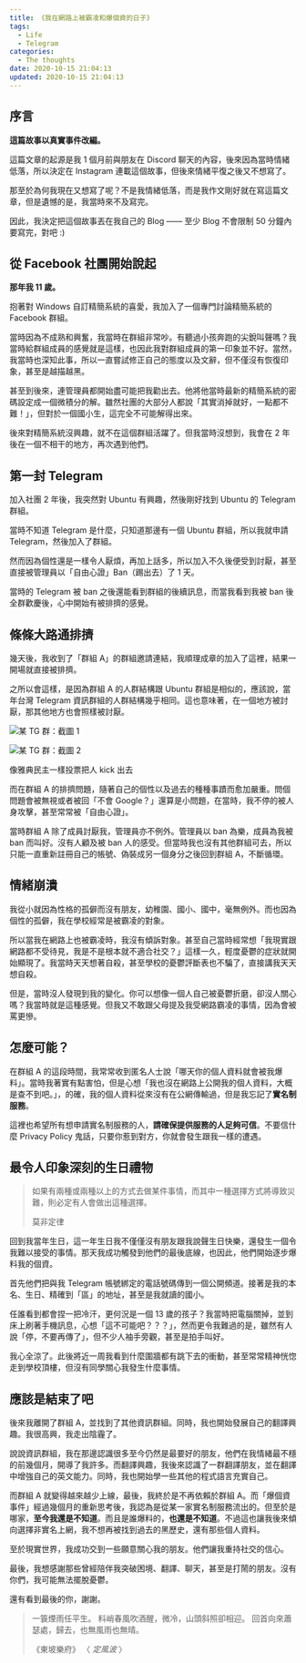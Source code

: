 ```yaml
---
title: 《我在網路上被霸凌和爆個資的日子》
tags:
  - Life
  - Telegram
categories:
  - The thoughts
date: 2020-10-15 21:04:13
updated: 2020-10-15 21:04:13
---
```


## 序言

**這篇故事以真實事件改編。**

這篇文章的起源是我 1 個月前與朋友在 Discord 聊天的內容，後來因為當時情緒低落，所以決定在 Instagram 連載這個故事，但後來情緒平復之後又不想寫了。

那至於為何我現在又想寫了呢？不是我情緒低落，而是我作文剛好就在寫這篇文章，但是遺憾的是，我當時來不及寫完。

因此，我決定把這個故事丟在我自己的 Blog —— 至少 Blog 不會限制 50 分鐘內要寫完，對吧 :)
<!-- more -->
## 從 Facebook 社團開始說起

**那年我 11 歲。**

抱著對 Windows 自訂精簡系統的喜愛，我加入了一個專門討論精簡系統的 Facebook 群組。

當時因為不成熟和興奮，我當時在群組非常吵。有聽過小孩奔跑的尖銳叫聲嗎？我當時給群組成員的感覺就是這樣，也因此我對群組成員的第一印象並不好。當然，我當時也深知此事，所以一直嘗試修正自己的態度以及文辭，但不僅沒有恢復印象，甚至是越描越黑。

甚至到後來，連管理員都開始盡可能把我勸出去。他將他當時最新的精簡系統的密碼設定成一個微積分的解。雖然社團的大部分人都說「其實消掉就好，一點都不難！」，但對於一個國小生，這完全不可能解得出來。

後來對精簡系統沒興趣，就不在這個群組活躍了。但我當時沒想到，我會在 2 年後在一個不相干的地方，再次遇到他們。

## 第一封 Telegram

加入社團 2 年後，我突然對 Ubuntu 有興趣，然後剛好找到 Ubuntu 的 Telegram 群組。

當時不知道 Telegram 是什麼，只知道那邊有一個 Ubuntu 群組，所以我就申請 Telegram，然後加入了群組。

然而因為個性還是一樣令人厭煩，再加上話多，所以加入不久後便受到討厭，甚至直接被管理員以「自由心證」Ban（踢出去）了 1 天。

當時的 Telegram 被 ban 之後還能看到群組的後續訊息，而當我看到我被 ban 後全群歡慶後，心中開始有被排擠的感覺。

## 條條大路通排擠

幾天後，我收到了「群組 A」的群組邀請連結，我順理成章的加入了這裡，結果一開場就直接被排擠。

之所以會這樣，是因為群組 A 的人群結構跟 Ubuntu 群組是相似的，應該說，當年台灣 Telegram 資訊群組的人群結構幾乎相同。這也意味著，在一個地方被討厭，那其他地方也會照樣被討厭。

![某 TG 群：截圖 1](image.webp)

![某 TG 群：截圖 2](image-1.webp)

像雅典民主一樣投票把人 kick 出去

而在群組 A 的排擠問題，隨著自己的個性以及過去的種種事蹟而愈加嚴重。問個問題會被無視或者被回「不會 Google？」還算是小問題，在當時，我不停的被人身攻擊，甚至常常被「自由心證」。

當時群組 A 除了成員討厭我，管理員亦不例外。管理員以 ban 為樂，成員為我被 ban 而叫好。沒有人顧及被 ban 人的感受。但當時我也沒有其他群組可去，所以只能一直重新註冊自己的帳號、偽裝成另一個身分之後回到群組 A，不斷循環。

## 情緒崩潰

我從小就因為性格的孤僻而沒有朋友，幼稚園、國小、國中，毫無例外。而也因為個性的孤僻，我在學校經常是被霸凌的對象。

所以當我在網路上也被霸凌時，我沒有傾訴對象。甚至自己當時經常想「我現實跟網路都不受待見，我是不是根本就不適合社交？」這樣一久，輕度憂鬱的症狀就開始顯現了。我當時天天想著自殺，甚至學校的憂鬱評斷表也不騙了，直接講我天天想自殺。

但是，當時沒人發現到我的變化。你可以想像一個人自己被憂鬱折磨，卻沒人關心嗎？我當時就是這種感覺。但我又不敢跟父母提及我受網路霸凌的事情，因為會被罵更慘。

## 怎麼可能？

在群組 A 的這段時間，我常常收到匿名人士說「哪天你的個人資料就會被我爆料」。當時我著實有點害怕，但是心想「我也沒在網路上公開我的個人資料，大概是查不到吧。」，的確，我的個人資料從來沒有在公網傳輸過，但是我忘記了**實名制服務**。

這裡也希望所有想申請實名制服務的人，**請確保提供服務的人足夠可信**。不要信什麼 Privacy Policy 鬼話，只要你惹到對方，你就會發生跟我一樣的遭遇。

## 最令人印象深刻的生日禮物

> 如果有兩種或兩種以上的方式去做某件事情，而其中一種選擇方式將導致災難，則必定有人會做出這種選擇。
>
> 莫非定律

回到我當年生日，這一年生日我不僅僅沒有朋友跟我說聲生日快樂，還發生一個令我難以接受的事情。那天我成功觸發到他們的最後底線，也因此，他們開始逐步爆料我的個資。

首先他們把與我 Telegram 帳號綁定的電話號碼傳到一個公開頻道。接著是我的本名、生日、精確到「區」的地址，甚至是我就讀的國小。

任誰看到都會捏一把冷汗，更何況是一個 13 歲的孩子？我當時把電腦關掉，並到床上刷著手機訊息，心想「這不可能吧？？？」，然而更令我難過的是，雖然有人說「停，不要再傳了」，但不少人袖手旁觀，甚至是拍手叫好。

我心全涼了。此後將近一周我看到什麼圍牆都有跳下去的衝動，甚至常常精神恍惚走到學校頂樓，但沒有同學關心我發生什麼事情。

## 應該是結束了吧

後來我離開了群組 A，並找到了其他資訊群組。同時，我也開始發展自己的翻譯興趣。我很高興，我走出陰霾了。

說說資訊群組，我在那邊認識很多至今仍然是最要好的朋友，他們在我情緒最不穩的前幾個月，開導了我許多。而翻譯興趣，我後來認識了一群翻譯朋友，並在翻譯中增強自己的英文能力。同時，我也開始學一些其他的程式語言充實自己。

而群組 A 就變得越來越少上線，最後，我終於是不再依賴於群組 A。而「爆個資事件」經過幾個月的重新思考後，我認為是從某一家實名制服務流出的。但至於是哪家，**至今我還是不知道**。而且是誰爆料的，**也還是不知道**。不過這也讓我後來傾向選擇非實名上網，我不想再被找到過去的黑歷史，還有那些個人資料。

至於現實世界，我成功交到一些願意關心我的朋友。他們讓我重持社交的信心。

最後，我想感謝那些曾經陪伴我突破困境、翻譯、聊天，甚至是打鬧的朋友。沒有你們，我可能無法擺脫憂鬱。

還有看到最後的你，謝謝。

> 一簑煙雨任平生。 料峭春風吹酒醒，微冷，山頭斜照卻相迎。 回首向來蕭瑟處，歸去，也無風雨也無晴。
>
> 《東坡樂府》 〈 _定風波_ 〉
